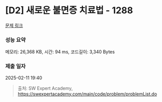 # [D2] 새로운 불면증 치료법 - 1288 

[문제 링크](https://swexpertacademy.com/main/code/problem/problemDetail.do?contestProbId=AV18_yw6I9MCFAZN) 

### 성능 요약

메모리: 26,368 KB, 시간: 94 ms, 코드길이: 3,340 Bytes

### 제출 일자

2025-02-11 19:40



> 출처: SW Expert Academy, https://swexpertacademy.com/main/code/problem/problemList.do